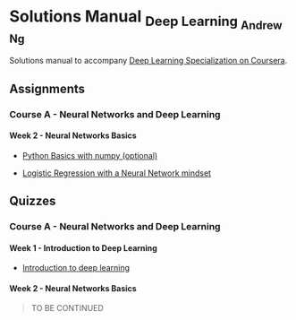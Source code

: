 # Solutions Manual <sub>Deep Learning <sub>Andrew Ng</sub></sub>
Solutions manual to accompany [Deep Learning Specialization on Coursera](https://www.coursera.org/specializations/deep-learning).

## Assignments

### Course A - Neural Networks and Deep Learning

#### Week 2 - Neural Networks Basics

- [Python Basics with numpy (optional)](https://github.com/bugstop/coursera-deep-learning/blob/master/A%20-%20Neural%20Networks%20and%20Deep%20Learning/week%202/Python_Basics_With_Numpy_v3a.ipynb)

- [Logistic Regression with a Neural Network mindset](https://github.com/bugstop/coursera-deep-learning/blob/master/A%20-%20Neural%20Networks%20and%20Deep%20Learning/week%202/Logistic_Regression_with_a_Neural_Network_mindset_v6a.ipynb)

## Quizzes

### Course A - Neural Networks and Deep Learning

#### Week 1 - Introduction to Deep Learning

- [Introduction to deep learning](https://github.com/bugstop/coursera-deep-learning/blob/master/A%20-%20Neural%20Networks%20and%20Deep%20Learning/week%201/Introduction_to_Deep_Learning.md)

#### Week 2 - Neural Networks Basics




> TO BE CONTINUED